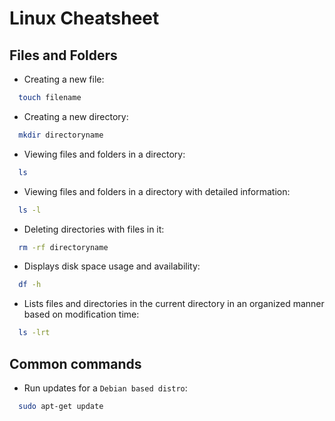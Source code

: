 # Linux Cheatsheet

## Files and Folders

- Creating a new file:

```sh
  touch filename
```

- Creating a new directory:

```sh
  mkdir directoryname
```

- Viewing files and folders in a directory:

```sh
  ls
```

- Viewing files and folders in a directory with detailed information:

```sh
  ls -l
```

- Deleting directories with files in it:

```sh
  rm -rf directoryname
```

- Displays disk space usage and availability:

```sh
  df -h
```

- Lists files and directories in the current directory in an organized manner based on modification time:
  
```sh
  ls -lrt
```

## Common commands

- Run updates for a `Debian based distro`:

```sh
  sudo apt-get update
```
